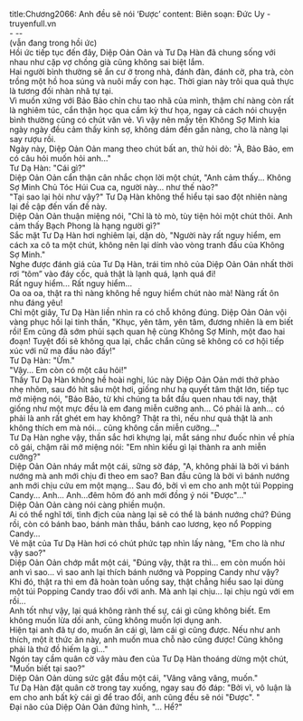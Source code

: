 title:Chương2066: Anh đều sẽ nói ‘Được’
content:
Biên soạn: Đức Uy - truyenfull.vn<br>- --<br>(vẫn đang trong hồi ức)<br>Hồi ức tiếp tục đến đây, Diệp Oản Oản và Tư Dạ Hàn đã chung sống với nhau như cặp vợ chồng già cũng không sai biệt lắm.<br>Hai người bình thường sẽ ẩn cư ở trong nhà, đánh đàn, đánh cờ, pha trà, còn trồng một hồ hoa súng và nuôi mấy con hạc. Thời gian này trôi qua quả thực là tương đối nhàn nhã tự tại.<br>Vì muốn xứng với Bảo Bảo chỉn chu tao nhã của mình, thậm chí nàng còn rất là nghiêm túc, cẩn thận học qua cầm kỳ thư họa, ngay cả cách nói chuyện bình thường cũng có chút văn vẻ. Vì vậy nên mấy tên Không Sợ Minh kia ngày ngày đều cảm thấy kinh sợ, không dám đến gần nàng, cho là nàng lại say rượu rồi.<br>Ngày này, Diệp Oản Oản mang theo chút bất an, thử hỏi dò: "À, Bảo Bảo, em có câu hỏi muốn hỏi anh..."<br>Tư Dạ Hàn: "Cái gì?"<br>Diệp Oản Oản cẩn thận cân nhắc chọn lời một chút, "Anh cảm thấy... Không Sợ Minh Chủ Tóc Húi Cua ca, người này... như thế nào?"<br>"Tại sao lại hỏi như vậy?" Tư Dạ Hàn không thể hiểu tại sao đột nhiên nàng lại đề cập đến vấn đề này.<br>Diệp Oản Oản thuận miệng nói, "Chỉ là tò mò, tùy tiện hỏi một chút thôi. Anh cảm thấy Bạch Phong là hạng người gì?"<br>Sắc mặt Tư Dạ Hàn hơi nghiêm lại, dặn dò, "Người này rất nguy hiểm, em cách xa cô ta một chút, không nên lại dính vào vòng tranh đấu của Không Sợ Minh."<br>Nghe được đánh giá của Tư Dạ Hàn, trái tim nhỏ của Diệp Oản Oản nhất thời rơi “tõm” vào đáy cốc, quả thật là lạnh quá, lạnh quá đi!<br>Rất nguy hiểm... Rất nguy hiểm...<br>Oa oa oa, thật ra thì nàng không hề nguy hiểm chút nào mà! Nàng rất ôn nhu đáng yêu!<br>Chỉ một giây, Tư Dạ Hàn liền nhìn ra có chỗ không đúng. Diệp Oản Oản vội vàng phục hồi lại tinh thần, "Khục, yên tâm, yên tâm, đương nhiên là em biết rồi! Em cũng đã sớm phủi sạch quan hệ cùng Không Sợ Minh, một đao hai đoạn! Tuyệt đối sẽ không qua lại, chắc chắn cũng sẽ không có cơ hội tiếp xúc với nữ ma đầu nào đấy!"<br>Tư Dạ Hàn: "Ừm."<br>"Vậy... Em còn có một câu hỏi!"<br>Thấy Tư Dạ Hàn không hề hoài nghi, lúc này Diệp Oản Oản mới thở phào nhẹ nhõm, sau đó hít sâu một hơi, giống như hạ quyết tâm thật lớn, tiếp tục mở miệng nói, "Bảo Bảo, từ khi chúng ta bắt đầu quen nhau tới nay, thật giống như một mực đều là em đang miễn cưỡng anh... Có phải là anh... có phải là anh rất ghét em hay không? Thật ra thì, nếu như quả thật là anh không thích em mà nói... cũng không cần miễn cưỡng..."<br>Tư Dạ Hàn nghe vậy, thần sắc hơi khựng lại, mắt sáng như đuốc nhìn về phía cô gái, chậm rãi mở miệng nói: "Em nhìn kiểu gì lại thành ra anh miễn cưỡng?"<br>Diệp Oản Oản nháy mắt một cái, sững sờ đáp, "A, không phải là bởi vì bánh nướng mà anh mới chịu đi theo em sao? Ban đầu cũng là bởi vì bánh nướng anh mới chịu cứu em một mạng... Sau đó, bởi vì em cho anh một túi Popping Candy... Anh... Anh...đêm hôm đó anh mới đồng ý nói "Được"..."<br>Diệp Oản Oản càng nói càng phiền muộn.<br>Ai có thể nghĩ tới, tình địch của nàng lại sẽ có thể là bánh nướng chứ? Đúng rồi, còn có bánh bao, bánh màn thầu, bánh cao lương, kẹo nổ Popping Candy...<br>Vẻ mặt của Tư Dạ Hàn hơi có chút phức tạp nhìn lấy nàng, "Em cho là như vậy sao?"<br>Diệp Oản Oản chớp mắt một cái, "Đúng vậy, thật ra thì... em còn muốn hỏi anh vì sao... vì sao anh lại thích bánh nướng và Popping Candy như vậy?<br>Khi đó, thật ra thì em đã hoàn toàn uống say, thật chẳng hiểu sao lại dùng một túi Popping Candy trao đổi với anh. Mà anh lại chịu... lại chịu ngủ với em rồi...<br>Anh tốt như vậy, lại quá không rành thế sự, cái gì cũng không biết. Em không muốn lừa dối anh, cũng không muốn lợi dụng anh.<br>Hiện tại anh đã tự do, muốn ăn cái gì, làm cái gì cũng được. Nếu như anh thích, một ít thức ăn này, anh muốn mua chỗ nào cũng được! Cũng không phải là thứ đồ hiếm lạ gì..."<br>Ngón tay cầm quân cờ vây màu đen của Tư Dạ Hàn thoáng dừng một chút, "Muốn biết tại sao?"<br>Diệp Oản Oản dùng sức gật đầu một cái, "Vâng vâng vâng, muốn."<br>Tư Dạ Hàn đặt quân cờ trong tay xuống, ngay sau đó đáp: "Bởi vì, vô luận là em cho anh bất kỳ cái gì để trao đổi, anh cũng đều sẽ nói "Được". "<br>Đại não của Diệp Oản Oản đứng hình, "... Hể?"